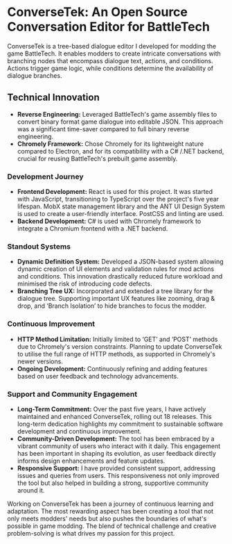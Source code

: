 # ConverseTek: An Open Source Conversation Editor for BattleTech

ConverseTek is a tree-based dialogue editor I developed for modding the game BattleTech. It enables modders to create intricate conversations with branching nodes that encompass dialogue text, actions, and conditions. Actions trigger game logic, while conditions determine the availability of dialogue branches.

## Technical Innovation

- **Reverse Engineering:** Leveraged BattleTech's game assembly files to convert binary format game dialogue into editable JSON. This approach was a significant time-saver compared to full binary reverse engineering.
- **Chromely Framework:** Chose Chromely for its lightweight nature compared to Electron, and for its compatibility with a C# /.NET backend, crucial for reusing BattleTech's prebuilt game assembly.

### Development Journey

- **Frontend Development:** React is used for this project. It was started with JavaScript, transitioning to TypeScript over the project's five year lifespan. MobX state management library and the ANT UI Design System is used to create a user-friendly interface. PostCSS and linting are used.
- **Backend Development:** C# is used with Chromely framework to integrate a Chromium frontend with a .NET backend.

### Standout Systems

- **Dynamic Definition System:** Developed a JSON-based system allowing dynamic creation of UI elements and validation rules for mod actions and conditions. This innovation drastically reduced future workload and minimised the risk of introducing code defects.
- **Branching Tree UX:** Incorporated and extended a tree library for the dialogue tree. Supporting important UX features like zooming, drag & drop, and ‘Branch Isolation’ to hide branches to focus the modder.

### Continuous Improvement

- **HTTP Method Limitation:** Initially limited to ‘GET’ and ‘POST’ methods due to Chromely's version constraints. Planning to update ConverseTek to utilise the full range of HTTP methods, as supported in Chromely's newer versions.
- **Ongoing Development:** Continuously refining and adding features based on user feedback and technology advancements.

### Support and Community Engagement

- **Long-Term Commitment:** Over the past five years, I have actively maintained and enhanced ConverseTek, rolling out 18 releases. This long-term dedication highlights my commitment to sustainable software development and continuous improvement.
- **Community-Driven Development:** The tool has been embraced by a vibrant community of users who interact with it daily. This engagement has been important in shaping its evolution, as user feedback directly informs design enhancements and feature updates.
- **Responsive Support:** I have provided consistent support, addressing issues and queries from users. This responsiveness not only improved the tool but also helped in building a strong, supportive community around it.

Working on ConverseTek has been a journey of continuous learning and adaptation. The most rewarding aspect has been creating a tool that not only meets modders' needs but also pushes the boundaries of what's possible in game modding. The blend of technical challenge and creative problem-solving is what drives my passion for this project.
